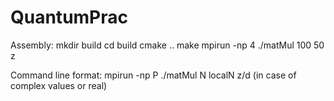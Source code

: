 # QuantumPrac

Assembly:
mkdir build
cd build
cmake ..
make
mpirun -np 4 ./matMul 100 50 z

Command line format: mpirun -np P ./matMul N localN z/d (in case of complex values or real)
